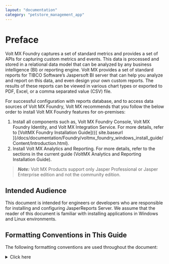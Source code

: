 ```yaml
---
layout: "documentation"
category: "petstore_management_app"
---
```

                          

Preface
=======

Volt MX  Foundry captures a set of standard metrics and provides a set of APIs for capturing custom metrics and events. This data is processed and stored in a relational data model that can be analyzed by any business intelligence (BI) or reporting engine. Volt MX provides a set of standard reports for TIBCO Software’s Jaspersoft BI server that can help you analyze and report on this data, and even design your own custom reports. The results of these reports can be viewed in various chart types or exported to PDF, Excel, or a comma separated value (CSV) file.

For successful configuration with reports database, and to access data sources of Volt MX Foundry, Volt MX recommends that you follow the below order to install Volt MX Foundry features for on-premises:

1.  Install all components such as, Volt MX Foundry Console, Volt MX Foundry Identity, and Volt MX Integration Service. For more details, refer to [VoltMX Foundry Installation Guide]({{ site.baseurl }}/docs/documentation/Foundry/voltmx_foundry_windows_install_guide/Content/Introduction.html).
2.  Install Volt MX Analytics and Reporting. For more details, refer to the sections in the current guide (VoltMX Analytics and Reporting Installation Guide).

> **_Note:_** Volt MX Products support only Jasper Professional or Jasper Enterprise edition and not the community edition.


Intended Audience
-----------------

This document is intended for engineers or developers who are responsible for installing and configuring JasperReports Server. We assume that the reader of this document is familiar with installing applications in Windows and Linux environments.  

Formatting Conventions in This Guide
------------------------------------

The following formatting conventions are used throughout the document:


<details close markdown="block"><summary>Click here</summary>
***
  
| Convention | Explanation |
| --- | --- |
| Monospace | User input text, system prompts, and responses File path Commands Program code File names |
| _Italic_ | Emphasis Names of books and documents New terminology |
| **Bold** | Windows Menus Buttons Icons Fields Tabs |
| [URL](http://a/) | Active link to a URL |
|  **_Note:_**   | Provides helpful hints or additional information |
|  **_Important:_**   | Highlights actions or information that might cause problems to systems or data |

***
</details>

<!--- 
Contact Us
----------

We welcome your feedback on our documentation. Email us at [techpubs@voltmx.com](mailto:techpubs@voltmx.com?subject=Documentation Feedback).

For technical questions, suggestions and comments, or to report problems on VoltMX's product line, contact [support@voltmx.com](mailto:support@voltmx.com).

-->